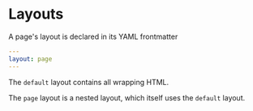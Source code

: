 # Layouts

A page's layout is declared in its YAML frontmatter

```yaml
---
layout: page
---
```

The `default` layout contains all wrapping HTML.

The `page` layout is a nested layout, which itself uses the `default` layout.
